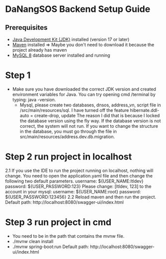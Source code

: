 
# DaNangSOS Backend Setup Guide
## Prerequisites
- [Java Development Kit (JDK)](https://www.oracle.com/java/technologies/javase-downloads.html) installed (version 17 or later) 
- [Maven](https://maven.apache.org/download.cgi) installed => Maybe you don't need to download it because the project already has maven
- [MySQL 8](https://dev.mysql.com/downloads/mysql/) database server installed and running

# Step 1
- Make sure you have downloaded the correct JDK version and created environment variables for Java.
   You can try opening cmd /terminal by typing: java -version.
  - Mysql, please create two databases, dnsos, address_vn, script file in /src/main/resources/sql. I have turned off the feature
  hibernate.ddl-auto = create-drop, update The reason I did that is because I locked the database version using the fly way. If the database version is not correct, the system will not run. If you want to change the structure in the database, you must go through the file in src/main/resources/address.dev.db.migration.
# Step 2 run project in localhost
2.1 If you use the IDE to run the project running on localhost, nothing will change. You need to open the application.yaml file and then change the following two default parameters.
         username: ${USER_NAME:ltldev}
         password: ${USER_PASSWORD:123}
Please change: [ltldev, 123] to the account in your mysql:
         username: ${USER_NAME:root}
         password: ${USER_PASSWORD:123456}
2.2 Reload maven and then run the project.
Default path: http://localhost:8080/swagger-ui/index.html
# Step 3 run project in cmd
- You need to be in the path that contains the mvnw file.
- ./mvnw clean install
- ./mvnw spring-boot:run
Default path: http://localhost:8080/swagger-ui/index.html
